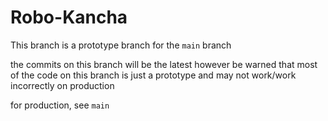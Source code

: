 # Robo-Kancha

This branch is a prototype branch for the `main` branch


the commits on this branch will be the latest however be warned that most of the code on this branch is just a prototype and may not work/work incorrectly on production


for production, see `main`
